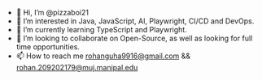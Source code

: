 - 👋 Hi, I’m @pizzaboi21
- 👀 I’m interested in Java, JavaScript, AI, Playwright, CI/CD and DevOps.
- 🌱 I’m currently learning TypeScript and Playwright.
- 💞️ I’m looking to collaborate on Open-Source, as well as looking for full time opportunities.
- 📫 How to reach me rohanguha9916@gmail.com && rohan.209202179@muj.manipal.edu

<!---
pizzaboi21/pizzaboi21 is a ✨ special ✨ repository because its `README.md` (this file) appears on your GitHub profile.
You can click the Preview link to take a look at your changes.
--->
